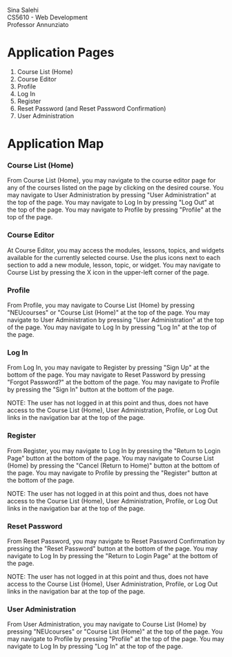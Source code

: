 Sina Salehi</br>
CS5610 - Web Development</br>
Professor Annunziato</br>

<h1>Application Pages</h1>

1. Course List (Home)
1. Course Editor
1. Profile
1. Log In
1. Register
1. Reset Password (and Reset Password Confirmation)
1. User Administration

<h1>Application Map</h1>

<h3>Course List (Home)</h3>

From Course List (Home), you may navigate to the course editor page for any of the courses listed on the page by clicking on the desired course.
You may navigate to User Administration by pressing "User Administration" at the top of the page.
You may navigate to Log In by pressing "Log Out" at the top of the page.
You may navigate to Profile by pressing "Profile" at the top of the page.

<h3>Course Editor</h3>

At Course Editor, you may access the modules, lessons, topics, and widgets available for the currently selected course.
Use the plus icons next to each section to add a new module, lesson, topic, or widget.
You may navigate to Course List by pressing the X icon in the upper-left corner of the page.

<h3>Profile</h3>

From Profile, you may navigate to Course List (Home) by pressing "NEUcourses" or "Course List (Home)" at the top of the page.
You may navigate to User Administration by pressing "User Administration" at the top of the page.
You may navigate to Log In by pressing "Log In" at the top of the page.

<h3>Log In</h3>

From Log In, you may navigate to Register by pressing "Sign Up" at the bottom of the page.
You may navigate to Reset Password by pressing "Forgot Password?" at the bottom of the page.
You may navigate to Profile by pressing the "Sign In" button at the bottom of the page.</br>

NOTE: The user has not logged in at this point and thus, does not have access to the Course List (Home), User Administration, Profile, or Log Out links in the navigation bar at the top of the page.

<h3>Register</h3>

From Register, you may navigate to Log In by pressing the "Return to Login Page" button at the bottom of the page.
You may navigate to Course List (Home) by pressing the "Cancel (Return to Home)" button at the bottom of the page.
You may navigate to Profile by pressing the "Register" button at the bottom of the page.

NOTE: The user has not logged in at this point and thus, does not have access to the Course List (Home), User Administration, Profile, or Log Out links in the navigation bar at the top of the page.

<h3>Reset Password</h3>

From Reset Password, you may navigate to Reset Password Confirmation by pressing the "Reset Password" button at the bottom of the page.
You may navigate to Log In by pressing the "Return to Login Page" at the bottom of the page.

NOTE: The user has not logged in at this point and thus, does not have access to the Course List (Home), User Administration, Profile, or Log Out links in the navigation bar at the top of the page.

<h3>User Administration</h3>

From User Administration, you may navigate to Course List (Home) by pressing "NEUcourses" or "Course List (Home)" at the top of the page.
You may navigate to Profile by pressing "Profile" at the top of the page.
You may navigate to Log In by pressing "Log In" at the top of the page.